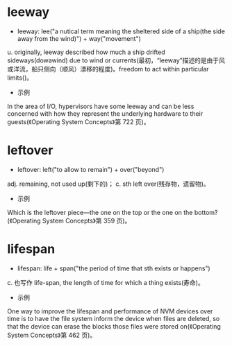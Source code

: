# leeway

- leeway: lee("a nutical term meaning the sheltered side of a ship(the side away from the wind)") + way("movement")

u. originally, leeway described how much a ship drifted sideways(dowawind) due to wind or currents(最初，“leeway”描述的是由于风或洋流，船只侧向（顺风）漂移的程度)。freedom to act within particular limits()。

- 示例

In the area of I/O, hypervisors have some leeway and can be less concerned with how they represent the underlying hardware to their guests(《Operating System Concepts》第 722 页)。

# leftover

- leftover: left("to allow to remain") + over("beyond")

adj. remaining, not used up(剩下的)； c. sth left over(残存物，遗留物)。

- 示例

Which is the leftover piece—the one on the top or the one on the bottom?(《Operating System Concepts》第 359 页)。

# lifespan

- lifespan: life + span("the period of time that sth exists or happens")

c. 也写作 life-span, the length of time for which a thing exists(寿命)。

- 示例

One way to improve the lifespan and performance of NVM devices over time is to have the file system inform the device when files are deleted, so that the device can erase the blocks those files were stored on(《Operating System Concepts》第 462 页)。